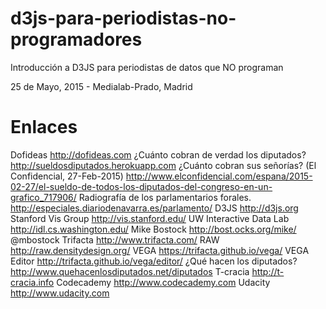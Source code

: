 # d3js-para-periodistas-no-programadores
Introducción a D3JS para periodistas de datos que NO programan

25 de Mayo, 2015 - Medialab-Prado, Madrid


# Enlaces
Dofideas http://dofideas.com
¿Cuánto cobran de verdad los diputados? http://sueldosdiputados.herokuapp.com
¿Cuánto cobran sus señorías? (El Confidencial, 27-Feb-2015) http://www.elconfidencial.com/espana/2015-02-27/el-sueldo-de-todos-los-diputados-del-congreso-en-un-grafico_717906/
Radiografía de los parlamentarios forales. http://especiales.diariodenavarra.es/parlamento/
D3JS http://d3js.org
Stanford Vis Group http://vis.stanford.edu/
UW Interactive Data Lab http://idl.cs.washington.edu/
Mike Bostock http://bost.ocks.org/mike/ @mbostock
Trifacta http://www.trifacta.com/
RAW http://raw.densitydesign.org/
VEGA https://trifacta.github.io/vega/
VEGA Editor http://trifacta.github.io/vega/editor/
¿Qué hacen los diputados? http://www.quehacenlosdiputados.net/diputados
T-cracia http://t-cracia.info
Codecademy http://www.codecademy.com
Udacity http://www.udacity.com


